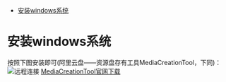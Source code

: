 - [安装windows系统](#安装windows系统)

# 安装windows系统
按照下图安装即可(阿里云盘——资源盘存有工具MediaCreationTool，下同)：
![远程连接](./images/通过微软MediaCreationTool制作Win10系统安装U盘，安装纯净版Win10的通用教程-联想知识库.png)
[MediaCreationTool官网下载](https://www.microsoft.com/zh-cn/software-download/windows10)

